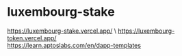 # luxembourg-stake
https://luxembourg-stake.vercel.app/  \ 
https://luxembourg-token.vercel.app/ \
https://learn.aptoslabs.com/en/dapp-templates
